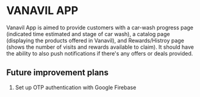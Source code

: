 # VANAVIL APP

Vanavil App is aimed to provide customers with a car-wash progress page (indicated time estimated and stage of car wash), a catalog page (displaying the products offered in Vanavil), and Rewards/Histroy page (shows the number of visits and rewards available to claim). It should have the ability to also push notifications if there's any offers or deals provided.

## Future improvement plans

1. Set up OTP authentication with Google Firebase
